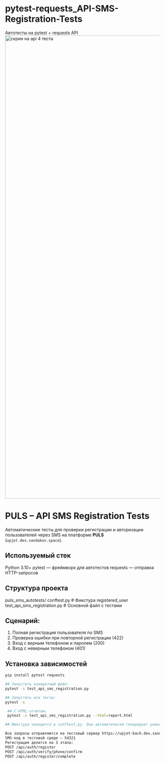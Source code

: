 # pytest-requests_API-SMS-Registration-Tests
Автотесты на pytest + requests API
<img width="2256" height="1504" alt="скрин на api 4 теста" src="https://github.com/user-attachments/assets/8f575708-e5fa-4026-ac6b-c7b2f86771a0" />

# PULS – API SMS Registration Tests
Автоматические тесты для проверки регистрации и авторизации пользователей через SMS на платформе **PULS** (`upjet.dev.sandakov.space`).
## Используемый стек
Python 3.10+
pytest — фреймворк для автотестов
requests — отправка HTTP-запросов

##  Структура проекта
puls_sms_autotests/
conftest.py # Фикстура registered_user
test_api_sms_registration.py # Основной файл с тестами

##  Сценарий:

1. Полная регистрация пользователя по SMS 
2. Проверка ошибки при повторной регистрации (422)
3. Вход с верным телефоном и паролем (200)
4. Вход с неверным телефоном (401)

##  Установка зависимостей

```bash
pip install pytest requests

## Запустить конкретный файл:
pytest -s test_api_sms_registration.py

## Запустить все тесты:
pytest -s

 ## С HTML-отчётом:
 pytest -s test_api_sms_registration.py --html=report.html

## Фикстура находится в conftest.py. Она автоматически генерирует уникальные: номер телефона (phone), email (email), пароль (password), возвращает их как dict для использования в тестах

Все запросы отправляются на тестовый сервер https://upjet-back.dev.sandakov.space
SMS-код в тестовой среде — 54321
Регистрация делится на 3 этапа:
POST /api/auth/register
POST /api/auth/verify/phone/confirm
POST /api/auth/register/complete
